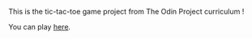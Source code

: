 This is the tic-tac-toe game project from The Odin Project curriculum !

You can play <a href="https://morrismalone.github.io/tic-tac-toe/">here</a>.

